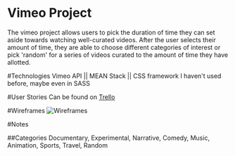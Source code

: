 # Vimeo Project

The vimeo project allows users to pick the duration of time they can set aside towards watching well-curated videos. After the user selects their amount of time, they are able to choose different categories of interest or pick 'random' for a series of videos curated to the amount of time they have allotted. 

#Technologies
Vimeo API || MEAN Stack || CSS framework I haven't used before, maybe even in SASS

#User Stories
Can be found on [Trello](https://trello.com/b/cQGcppNV/vimeo)

#Wireframes
![Wireframes](https://github.com/jessleenyc/vimeo/blob/master/vimeo%20wireframes.png?raw=true)

#Notes

##Categories
Documentary, Experimental, Narrative, Comedy, Music, Animation, Sports, Travel, Random

